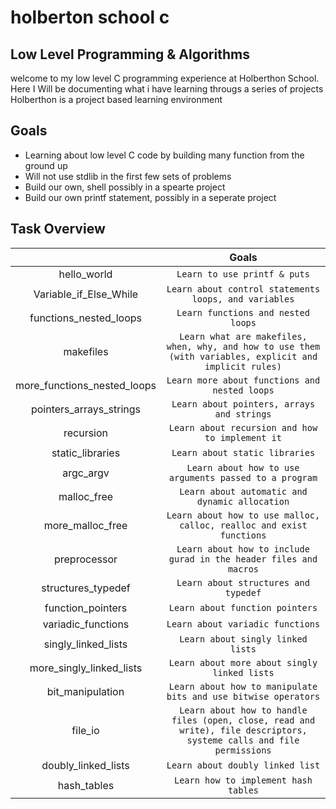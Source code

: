 # holberton school c

## Low Level Programming & Algorithms

welcome to my low level C programming experience at Holberthon School. Here I Will be documenting what i have  learning througs a series of projects Holberthon is a project based learning environment

## Goals

- Learning about low level C code by building many function from the ground up
- Will not use stdlib in the first few sets of problems
- Build our own, shell possibly in a spearte project
- Build our own printf statement, possibly in a seperate project

## Task Overview

|     | Goals |
| :---: | :---: |
| hello_world |``` Learn to use printf & puts ```|
| Variable_if_Else_While | ``` Learn about control statements loops, and variables ```|
| functions_nested_loops | ``` Learn functions and nested loops ```|
| makefiles | ``` Learn what are makefiles, when, why, and how to use them (with variables, explicit and implicit rules) ``` |
| more_functions_nested_loops | ``` Learn more about functions and nested loops ``` |
| pointers_arrays_strings | ``` Learn about pointers, arrays and strings ``` |
| recursion | ``` Learn about recursion and how to implement it ``` |
| static_libraries | ``` Learn about static libraries ``` |
| argc_argv | ``` Learn about how to use arguments passed to a program ``` |
| malloc_free | ``` Learn about automatic and dynamic allocation ``` |
| more_malloc_free | ``` Learn about how to use malloc, calloc, realloc and exist functions ``` |
| preprocessor | ``` Learn about how to include gurad in the header files and macros ``` |
| structures_typedef | ``` Learn about structures and typedef ``` |
| function_pointers | ``` Learn about function pointers ``` |
| variadic_functions | ``` Learn about variadic functions ``` |
| singly_linked_lists | ``` Learn about singly linked lists ``` |
| more_singly_linked_lists | ``` Learn about more about singly linked lists ``` |
| bit_manipulation | ``` Learn about how to manipulate bits and use bitwise operators ``` |
| file_io | ``` Learn about how to handle files (open, close, read and write), file descriptors, systeme calls and file permissions ``` |
| doubly_linked_lists | ``` Learn about doubly linked list ``` |
| hash_tables | ``` Learn how to implement hash tables ``` |
